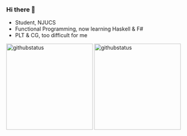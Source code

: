 ### Hi there 👋

- Student, NJUCS
- Functional Programming, now learning Haskell & F#
- PLT & CG, too difficult for me

<p align="left">
<img alt="githubstatus" height='230' src="https://github-readme-stats.vercel.app/api?username=salty-Frankenstein&show_icons=true&layout=compact">
<img alt="githubstatus" height='230' src="https://github-readme-stats.vercel.app/api/top-langs/?username=salty-Frankenstein&hide=javascript,html,asm">
</p>

<!--
**salty-Frankenstein/salty-Frankenstein** is a ✨ _special_ ✨ repository because its `README.md` (this file) appears on your GitHub profile.

Here are some ideas to get you started:

- 🔭 I’m currently working on ...
- 🌱 I’m currently learning ...
- 👯 I’m looking to collaborate on ...
- 🤔 I’m looking for help with ...
- 💬 Ask me about ...
- 📫 How to reach me: ...
- 😄 Pronouns: ...
- ⚡ Fun fact: ...
-->
